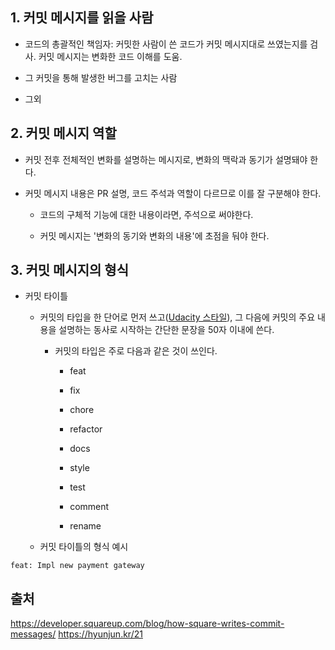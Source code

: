 

## 1. 커밋 메시지를 읽을 사람

- 코드의 총괄적인 책임자: 커밋한 사람이 쓴 코드가 커밋 메시지대로 쓰였는지를 검사. 커밋 메시지는 변화한 코드 이해를 도움.

- 그 커밋을 통해 발생한 버그를 고치는 사람

- 그외



## 2. 커밋 메시지 역할

- 커밋 전후 전체적인 변화를 설명하는 메시지로, 변화의 맥락과 동기가 설명돼야 한다.

- 커밋 메시지 내용은 PR 설명, 코드 주석과 역할이 다르므로 이를 잘 구분해야 한다.

  - 코드의 구체적 기능에 대한 내용이라면, 주석으로 써야한다.

  - 커밋 메시지는 '변화의 동기와 변화의 내용'에 초점을 둬야 한다.

## 3. 커밋 메시지의 형식

- 커밋 타이틀

  - 커밋의 타입을 한 단어로 먼저 쓰고([Udacity 스타일](https://udacity.github.io/git-styleguide/)), 그 다음에 커밋의 주요 내용을 설명하는 동사로 시작하는 간단한 문장을 50자 이내에 쓴다.

    - 커밋의 타입은 주로 다음과 같은 것이 쓰인다.

      - feat

      - fix

      - chore

      - refactor

      - docs

      - style

      - test

      - comment

      - rename

  - 커밋 타이틀의 형식 예시

```text
feat: Impl new payment gateway
```

## 출처

https://developer.squareup.com/blog/how-square-writes-commit-messages/
https://hyunjun.kr/21
